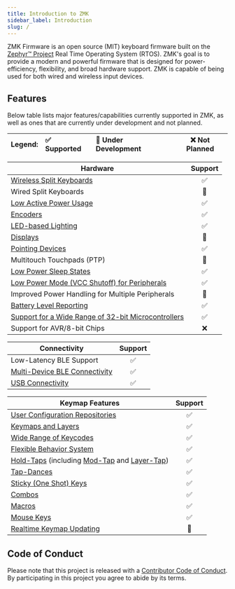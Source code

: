 ```yaml
---
title: Introduction to ZMK
sidebar_label: Introduction
slug: /
---
```


ZMK Firmware is an open source (MIT) keyboard firmware built on the [Zephyr™ Project](https://zephyrproject.org/) Real Time Operating System (RTOS).
ZMK's goal is to provide a modern and powerful firmware that is designed for power-efficiency, flexibility, and broad hardware support.
ZMK is capable of being used for both wired and wireless input devices.

## Features

Below table lists major features/capabilities currently supported in ZMK, as well as ones that are currently under development and not planned.

| Legend: | ✅ Supported | 🚧 Under Development | ❌ Not Planned |
| :------ | :----------- | :------------------- | -------------- |

| Hardware                                                                                                      | Support |
| ------------------------------------------------------------------------------------------------------------- | :-----: |
| [Wireless Split Keyboards](features/split-keyboards.md)                                                       |   ✅    |
| Wired Split Keyboards                                                                                         |   🚧    |
| [Low Active Power Usage](/power-profiler)                                                                     |   ✅    |
| [Encoders](features/encoders.md)                                                                              |   ✅    |
| [LED-based Lighting](features/lighting.md)                                                                    |   ✅    |
| [Displays](features/displays.md)                                                                              |   🚧    |
| [Pointing Devices](features/pointing.md)                                                                      |   ✅    |
| Multitouch Touchpads (PTP)                                                                                    |   🚧    |
| [Low Power Sleep States](features/low-power-states.md)                                                        |   ✅    |
| [Low Power Mode (VCC Shutoff) for Peripherals](keymaps/behaviors/power.md)                                    |   ✅    |
| Improved Power Handling for Multiple Peripherals                                                              |   🚧    |
| [Battery Level Reporting](features/battery.md)                                                                |   ✅    |
| [Support for a Wide Range of 32-bit Microcontrollers](https://docs.zephyrproject.org/3.5.0/boards/index.html) |   ✅    |
| Support for AVR/8-bit Chips                                                                                   |   ❌    |

| Connectivity                                                    | Support |
| --------------------------------------------------------------- | :-----: |
| Low-Latency BLE Support                                         |   ✅    |
| [Multi-Device BLE Connectivity](features/bluetooth.md#profiles) |   ✅    |
| [USB Connectivity](keymaps/behaviors/outputs.md)                |   ✅    |

| Keymap Features                                                                                                                                        | Support |
| ------------------------------------------------------------------------------------------------------------------------------------------------------ | :-----: |
| [User Configuration Repositories](user-setup.mdx)                                                                                                      |   ✅    |
| [Keymaps and Layers](keymaps/index.mdx)                                                                                                                |   ✅    |
| [Wide Range of Keycodes](keymaps/list-of-keycodes.mdx)                                                                                                 |   ✅    |
| [Flexible Behavior System](keymaps/behaviors/index.mdx)                                                                                                |   ✅    |
| [Hold-Taps](keymaps/behaviors/hold-tap.mdx) (including [Mod-Tap](keymaps/behaviors/mod-tap.md) and [Layer-Tap](keymaps/behaviors/layers.md#layer-tap)) |   ✅    |
| [Tap-Dances](keymaps/behaviors/tap-dance.mdx)                                                                                                          |   ✅    |
| [Sticky (One Shot) Keys](keymaps/behaviors/sticky-key.md)                                                                                              |   ✅    |
| [Combos](keymaps/combos.md)                                                                                                                            |   ✅    |
| [Macros](keymaps/behaviors/macros.md)                                                                                                                  |   ✅    |
| [Mouse Keys](keymaps/behaviors/mouse-emulation.md)                                                                                                     |   ✅    |
| [Realtime Keymap Updating](features/studio.md)                                                                                                         |   🚧    |

## Code of Conduct

Please note that this project is released with a [Contributor Code of Conduct](https://www.contributor-covenant.org/version/2/0/code_of_conduct/).
By participating in this project you agree to abide by its terms.
